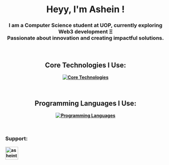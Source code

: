 <h1 align="center"> Heyy, I'm <b></b>Ashein !<b> </h1>

<h3 align="center">
  I am a Computer Science student at UOP, currently exploring Web3 development Ξ <br> 
  Passionate about innovation and creating impactful solutions.
</h3>
<br/>

<h2 align="center">
  Core Technologies I Use:
</h2>

<div align="center">

[![Core Technologies](https://skillicons.dev/icons?i=nextjs,react,threejs,tailwind,gcp,figma,vscode,ps&theme=dark&perline=10)](https://skillicons.dev)

</div>
<br/>

<h2 align="center">
  Programming Languages I Use:
</h2>

<div align="center">

[![Programming Languages](https://skillicons.dev/icons?i=html,css,js,java,python,c,cpp,solidity&theme=dark&perline=10)](https://skillicons.dev)

</div>
<br/>

<!--
<h2 align="center">
 My GitHub Stats
</h2>

<div align="center">

![asheinT's Stats](https://github-readme-stats.vercel.app/api?username=asheinT&theme=blue-green&show_icons=true&hide_border=true&count_private=true)
![asheinT's Top Languages](https://github-readme-stats.vercel.app/api/top-langs/?username=asheinT&theme=blue-green&show_icons=true&hide_border=true&layout=compact)
![asheinT's Streak](https://github-readme-streak-stats.herokuapp.com/?user=asheinT&theme=blue-green&hide_border=true)

</div>

-->

<h3 align="left">Support:</h3>
<p><a href="https://www.buymeacoffee.com/asheint"> <img align="left" src="https://cdn.buymeacoffee.com/buttons/v2/default-yellow.png" height="40" width="auto" alt="asheint" /></a></p><br><br>


